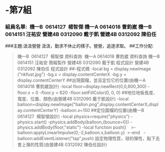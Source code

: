 # -第7組
### 組員名單:  機一B  0614127  楊智傑 機一A 0614018 曹鈞崴 機一B 0614151 汪祐安 營建4B 0312090 戴于凱 營建4B 0312092 陳伯任
###主題:汲汲營營 汲汲，勤求不休止的樣子。營營，追逐求取。
##工作分配:
>機一B  0614127  楊智傑 資料查詢  機一A 0614018 曹鈞崴 資料查詢 機一B 0614151 汪祐安 簡報製作 營建4B 0312090 戴于凱 程式設計 營建4B 0312092 陳伯任 程式設計
##-程式碼
>-local bg = display.newImage ("nkfust.jpg") 
>-bg.x = display.contentCenterX
>-bg.y = display.contentCenterY 
##出現圖檔，並且定位它的位置(由機一A 0614018 曹鈞崴設計)
>-local floor=display.newRect(0,0,800,300)
>-floor.x = 0
>-floor.y = 620
>-floor:setFillColor(0, 0, 0)
##地位地板長度、寬度、位置、顏色(由營建4B 0312090 戴于凱設計)
>-local balloon=display.newImage("ballon.png",display.contentCenterX,display.comtentCenterY)
>-balloon.x=150
##定位圖檔的位置(由機一B  0614127  楊智傑設計)
>-local physics=require("physics")
>-physics.start()
>-physics.addBody(balloon,{bounce=0})
>-physics.addBody(floor,"static")
>-local function push()
    >-balloon:applyLinearImpulse(0,-2,balloon.x,balloon.y)
  >-end
  
>-balloon:addEventListener("tap",push)
設定物理性質，球的彈性，點下去會上彈的性質(由營建4B 0312092 陳伯任設計)

